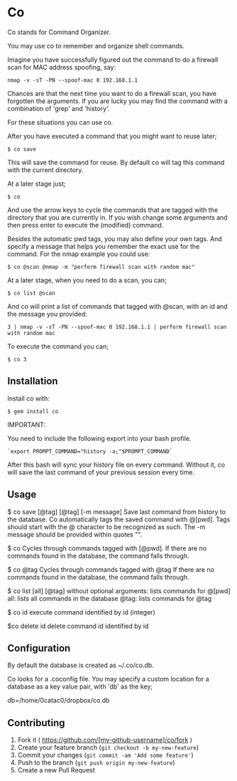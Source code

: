 # Co

Co stands for Command Organizer.

You may use co to remember and organize shell commands.

Imagine you have successfully figured out the command to do a firewall scan for MAC address spoofing, say:

    nmap -v -sT -PN --spoof-mac 0 192.168.1.1

Chances are that the next time you want to do a firewall scan, you have forgotten the arguments. If you are lucky you may find the command with a combination of 'grep' and 'history'. 

For these situations you can use co.

After you have executed a command that you might want to reuse later;

    $ co save

This will save the command for reuse. By default co will tag this command with the current directory. 

At a later stage just;

    $ co

And use the arrow keys to cycle the commands that are tagged with the directory that you are currently in. If you wish change some arguments and then press enter to execute the (modified) command.

Besides the automatic pwd tags, you may also define your own tags. And specify a message that helps you remember the exact use for the command. 
For the nmap example you could use:

    $ co @scan @nmap -m "perform firewall scan with random mac"

At a later stage, when you need to do a scan, you can;

    $ co list @scan

And co will print a list of commands that tagged with @scan, with an id and the message you provided:

    3 | nmap -v -sT -PN --spoof-mac 0 192.168.1.1 | perform firewall scan with random mac

To execute the command you can;

    $ co 3

## Installation

 Install co with:

    $ gem install co


IMPORTANT:

You need to include the following export into your bash profile.

    `export PROMPT_COMMAND="history -a;"$PROMPT_COMMAND`

After this bash will sync your history file on every command. 
Without it, co will save the last command of your previous session every time.

## Usage

  $ co save [@tag] [@tag] [-m message]
	Save last command from history to the database.
	Co automatically tags the saved command with @[pwd].
	Tags should start with the @ character to be recognized as such.
	The -m message should be provided within quotes "".

  $ co
	Cycles through commands tagged with [@pwd]. 
	If there are no commands found in the database, the command falls through.

  $ co @tag
	Cycles through commands tagged with @tag
	If there are no commands found in the database, the command falls through.

  $ co list [all] [@tag]
	without optional arguments: lists commands for @[pwd]
	all: lists all commands in the database
	@tag: lists commands for @tag

  $ co id
	execute command identified by id (integer)

$co delete id
	delete command id identified by id
	
## Configuration

By default the database is created as ~/.co/co.db.

Co looks for a .coconfig file.
You may specify a custom location for a database as a key value pair, with 'db' as the key;

  db=/home/0catac0/dropbox/co.db

## Contributing

1. Fork it ( https://github.com/[my-github-username]/co/fork )
2. Create your feature branch (`git checkout -b my-new-feature`)
3. Commit your changes (`git commit -am 'Add some feature'`)
4. Push to the branch (`git push origin my-new-feature`)
5. Create a new Pull Request
